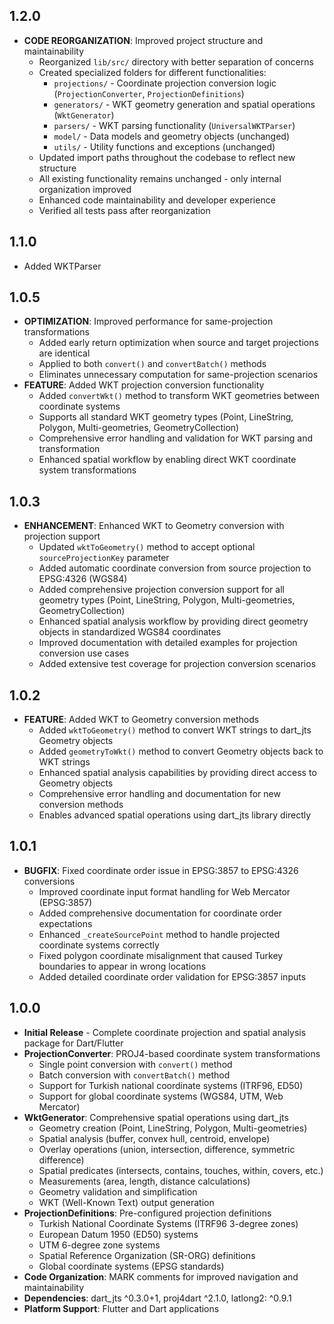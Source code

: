 ## 1.2.0

- **CODE REORGANIZATION**: Improved project structure and maintainability
  - Reorganized `lib/src/` directory with better separation of concerns
  - Created specialized folders for different functionalities:
    - `projections/` - Coordinate projection conversion logic (`ProjectionConverter`, `ProjectionDefinitions`)
    - `generators/` - WKT geometry generation and spatial operations (`WktGenerator`)
    - `parsers/` - WKT parsing functionality (`UniversalWKTParser`)
    - `model/` - Data models and geometry objects (unchanged)
    - `utils/` - Utility functions and exceptions (unchanged)
  - Updated import paths throughout the codebase to reflect new structure
  - All existing functionality remains unchanged - only internal organization improved
  - Enhanced code maintainability and developer experience
  - Verified all tests pass after reorganization

## 1.1.0

- Added WKTParser

## 1.0.5

- **OPTIMIZATION**: Improved performance for same-projection transformations
  - Added early return optimization when source and target projections are identical
  - Applied to both `convert()` and `convertBatch()` methods
  - Eliminates unnecessary computation for same-projection scenarios
- **FEATURE**: Added WKT projection conversion functionality
  - Added `convertWkt()` method to transform WKT geometries between coordinate systems
  - Supports all standard WKT geometry types (Point, LineString, Polygon, Multi-geometries, GeometryCollection)
  - Comprehensive error handling and validation for WKT parsing and transformation
  - Enhanced spatial workflow by enabling direct WKT coordinate system transformations

## 1.0.3

- **ENHANCEMENT**: Enhanced WKT to Geometry conversion with projection support
  - Updated `wktToGeometry()` method to accept optional `sourceProjectionKey` parameter
  - Added automatic coordinate conversion from source projection to EPSG:4326 (WGS84)
  - Added comprehensive projection conversion support for all geometry types (Point, LineString, Polygon, Multi-geometries, GeometryCollection)
  - Enhanced spatial analysis workflow by providing direct geometry objects in standardized WGS84 coordinates
  - Improved documentation with detailed examples for projection conversion use cases
  - Added extensive test coverage for projection conversion scenarios

## 1.0.2

- **FEATURE**: Added WKT to Geometry conversion methods
  - Added `wktToGeometry()` method to convert WKT strings to dart_jts Geometry objects
  - Added `geometryToWkt()` method to convert Geometry objects back to WKT strings
  - Enhanced spatial analysis capabilities by providing direct access to Geometry objects
  - Comprehensive error handling and documentation for new conversion methods
  - Enables advanced spatial operations using dart_jts library directly

## 1.0.1

- **BUGFIX**: Fixed coordinate order issue in EPSG:3857 to EPSG:4326 conversions
  - Improved coordinate input format handling for Web Mercator (EPSG:3857)
  - Added comprehensive documentation for coordinate order expectations
  - Enhanced `_createSourcePoint` method to handle projected coordinate systems correctly
  - Fixed polygon coordinate misalignment that caused Turkey boundaries to appear in wrong locations
  - Added detailed coordinate order validation for EPSG:3857 inputs

## 1.0.0

- **Initial Release** - Complete coordinate projection and spatial analysis package for Dart/Flutter
- **ProjectionConverter**: PROJ4-based coordinate system transformations
  - Single point conversion with `convert()` method
  - Batch conversion with `convertBatch()` method
  - Support for Turkish national coordinate systems (ITRF96, ED50)
  - Support for global coordinate systems (WGS84, UTM, Web Mercator)
- **WktGenerator**: Comprehensive spatial operations using dart_jts
  - Geometry creation (Point, LineString, Polygon, Multi-geometries)
  - Spatial analysis (buffer, convex hull, centroid, envelope)
  - Overlay operations (union, intersection, difference, symmetric difference)
  - Spatial predicates (intersects, contains, touches, within, covers, etc.)
  - Measurements (area, length, distance calculations)
  - Geometry validation and simplification
  - WKT (Well-Known Text) output generation
- **ProjectionDefinitions**: Pre-configured projection definitions
  - Turkish National Coordinate Systems (ITRF96 3-degree zones)
  - European Datum 1950 (ED50) systems
  - UTM 6-degree zone systems
  - Spatial Reference Organization (SR-ORG) definitions
  - Global coordinate systems (EPSG standards)
- **Code Organization**: MARK comments for improved navigation and maintainability
- **Dependencies**: dart_jts ^0.3.0+1, proj4dart ^2.1.0, latlong2: ^0.9.1
- **Platform Support**: Flutter and Dart applications
